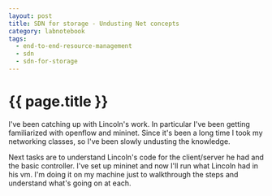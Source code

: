 ```yaml
---
layout: post
title: SDN for storage - Undusting Net concepts
category: labnotebook
tags:
  - end-to-end-resource-management
  - sdn
  - sdn-for-storage
---
```


# {{ page.title }}

I've been catching up with Lincoln's work. In particular I've been getting familiarized with 
openflow and  mininet. Since it's been a long time I took my networking classes, so I've been slowly 
undusting the knowledge.

Next tasks are to understand Lincoln's code for the client/server he had and the basic controller. 
I've set up mininet and now I'll run what Lincoln had in his vm. I'm doing it on my machine just to 
walkthrough the steps and understand what's going on at each.
